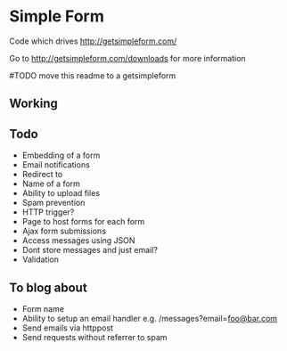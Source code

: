 Simple Form
===========

Code which drives http://getsimpleform.com/

Go to http://getsimpleform.com/downloads for more information

#TODO move this readme to a getsimpleform

## Working

## Todo
  - Embedding of a form
  - Email notifications
  - Redirect to
  - Name of a form
  - Ability to upload files
  - Spam prevention
  - HTTP trigger?
  - Page to host forms for each form
  - Ajax form submissions
  - Access messages using JSON
  - Dont store messages and just email?
  - Validation


## To blog about
  - Form name
  - Ability to setup an email handler e.g. /messages?email=foo@bar.com
  - Send emails via httppost
  - Send requests without referrer to spam
